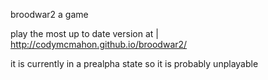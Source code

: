 broodwar2
a game

play the most up to date version at | http://codymcmahon.github.io/broodwar2/

it is currently in a prealpha state so it is probably unplayable 
